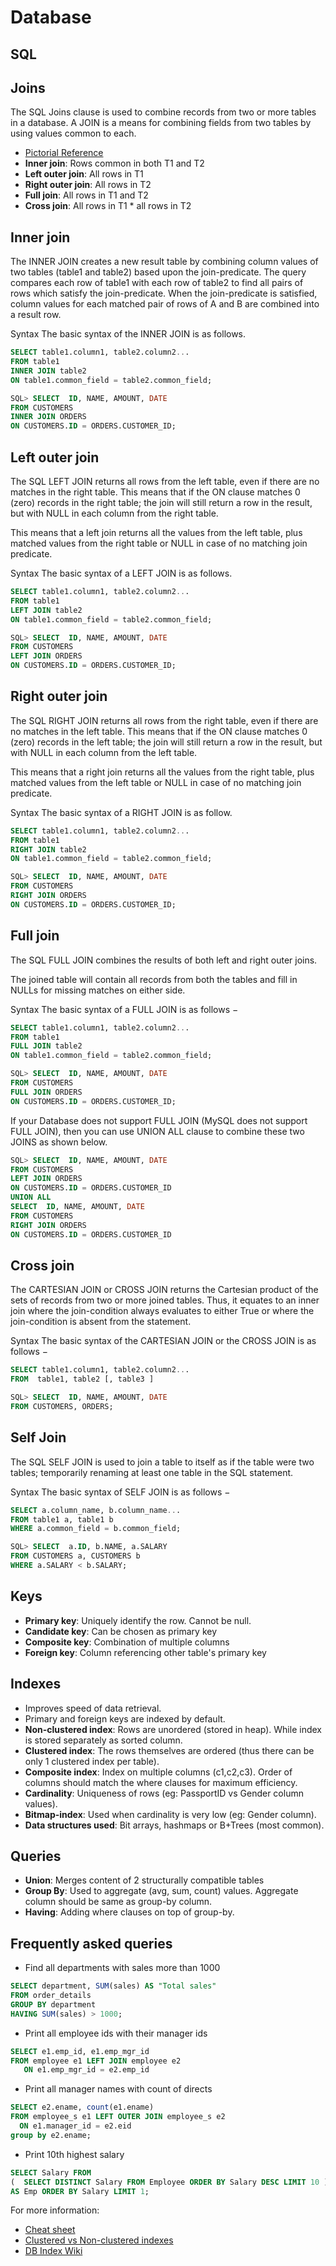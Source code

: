 Database
===============

## SQL

Joins
---------
The SQL Joins clause is used to combine records from two or more tables in a database. A JOIN is a means for combining fields from two tables by using values common to each.

- [Pictorial Reference](https://commons.wikimedia.org/wiki/File:SQL_Joins.svg)
- **Inner join**: Rows common in both T1 and T2
- **Left outer join**: All rows in T1
- **Right outer join**: All rows in T2
- **Full join**: All rows in T1 and T2
- **Cross join**: All rows in T1 * all rows in T2

Inner join
---------
The INNER JOIN creates a new result table by combining column values of two tables (table1 and table2) based upon the join-predicate. The query compares each row of table1 with each row of table2 to find all pairs of rows which satisfy the join-predicate. When the join-predicate is satisfied, column values for each matched pair of rows of A and B are combined into a result row.

Syntax
The basic syntax of the INNER JOIN is as follows.
```sql
SELECT table1.column1, table2.column2...
FROM table1
INNER JOIN table2
ON table1.common_field = table2.common_field;
```

```sql
SQL> SELECT  ID, NAME, AMOUNT, DATE
FROM CUSTOMERS
INNER JOIN ORDERS
ON CUSTOMERS.ID = ORDERS.CUSTOMER_ID;
```



Left outer join
---------
The SQL LEFT JOIN returns all rows from the left table, even if there are no matches in the right table. This means that if the ON clause matches 0 (zero) records in the right table; the join will still return a row in the result, but with NULL in each column from the right table.

This means that a left join returns all the values from the left table, plus matched values from the right table or NULL in case of no matching join predicate.

Syntax
The basic syntax of a LEFT JOIN is as follows.
```sql
SELECT table1.column1, table2.column2...
FROM table1
LEFT JOIN table2
ON table1.common_field = table2.common_field;
```

```sql
SQL> SELECT  ID, NAME, AMOUNT, DATE
FROM CUSTOMERS
LEFT JOIN ORDERS
ON CUSTOMERS.ID = ORDERS.CUSTOMER_ID;
```


Right outer join
---------
The SQL RIGHT JOIN returns all rows from the right table, even if there are no matches in the left table. This means that if the ON clause matches 0 (zero) records in the left table; the join will still return a row in the result, but with NULL in each column from the left table.

This means that a right join returns all the values from the right table, plus matched values from the left table or NULL in case of no matching join predicate.

Syntax
The basic syntax of a RIGHT JOIN is as follow.
```sql
SELECT table1.column1, table2.column2...
FROM table1
RIGHT JOIN table2
ON table1.common_field = table2.common_field;
```

```sql
SQL> SELECT  ID, NAME, AMOUNT, DATE
FROM CUSTOMERS
RIGHT JOIN ORDERS
ON CUSTOMERS.ID = ORDERS.CUSTOMER_ID;
```
Full join
---------
The SQL FULL JOIN combines the results of both left and right outer joins.

The joined table will contain all records from both the tables and fill in NULLs for missing matches on either side.

Syntax
The basic syntax of a FULL JOIN is as follows −
```sql
SELECT table1.column1, table2.column2...
FROM table1
FULL JOIN table2
ON table1.common_field = table2.common_field;
```

```sql
SQL> SELECT  ID, NAME, AMOUNT, DATE
FROM CUSTOMERS
FULL JOIN ORDERS
ON CUSTOMERS.ID = ORDERS.CUSTOMER_ID;
```


If your Database does not support FULL JOIN (MySQL does not support FULL JOIN), then you can use UNION ALL clause to combine these two JOINS as shown below.
```sql
SQL> SELECT  ID, NAME, AMOUNT, DATE
FROM CUSTOMERS
LEFT JOIN ORDERS
ON CUSTOMERS.ID = ORDERS.CUSTOMER_ID
UNION ALL
SELECT  ID, NAME, AMOUNT, DATE
FROM CUSTOMERS
RIGHT JOIN ORDERS
ON CUSTOMERS.ID = ORDERS.CUSTOMER_ID

```

Cross join
---------
The CARTESIAN JOIN or CROSS JOIN returns the Cartesian product of the sets of records from two or more joined tables. Thus, it equates to an inner join where the join-condition always evaluates to either True or where the join-condition is absent from the statement.

Syntax
The basic syntax of the CARTESIAN JOIN or the CROSS JOIN is as follows −
```sql
SELECT table1.column1, table2.column2...
FROM  table1, table2 [, table3 ]
```

```sql
SQL> SELECT  ID, NAME, AMOUNT, DATE
FROM CUSTOMERS, ORDERS;
```

Self Join
---------
The SQL SELF JOIN is used to join a table to itself as if the table were two tables; temporarily renaming at least one table in the SQL statement.

Syntax
The basic syntax of SELF JOIN is as follows −
```sql
SELECT a.column_name, b.column_name...
FROM table1 a, table1 b
WHERE a.common_field = b.common_field;
```

```sql
SQL> SELECT  a.ID, b.NAME, a.SALARY
FROM CUSTOMERS a, CUSTOMERS b
WHERE a.SALARY < b.SALARY;
```

Keys
---------

- **Primary key**: Uniquely identify the row. Cannot be null.
- **Candidate key**: Can be chosen as primary key
- **Composite key**: Combination of multiple columns
- **Foreign key**: Column referencing other table's primary key

Indexes
---------

- Improves speed of data retrieval.
- Primary and foreign keys are indexed by default.
- **Non-clustered index**: Rows are unordered (stored in heap). While index is stored separately as sorted column.
- **Clustered index**: The rows themselves are ordered (thus there can be only 1 clustered index per table).
- **Composite index**: Index on multiple columns (c1,c2,c3). Order of columns should match the where clauses for maximum efficiency.
- **Cardinality**: Uniqueness of rows (eg: PassportID vs Gender column values).
- **Bitmap-index**: Used when cardinality is very low (eg: Gender column).
- **Data structures used**: Bit arrays, hashmaps or B+Trees (most common).

Queries
---------

- **Union**: Merges content of 2 structurally compatible tables
- **Group By**: Used to aggregate (avg, sum, count) values. Aggregate column should be same as group-by column.
- **Having**: Adding where clauses on top of group-by.

Frequently asked queries
---------

- Find all departments with sales more than 1000

```sql
SELECT department, SUM(sales) AS "Total sales"
FROM order_details	
GROUP BY department
HAVING SUM(sales) > 1000;
```

- Print all employee ids with their manager ids

```sql
SELECT e1.emp_id, e1.emp_mgr_id 
FROM employee e1 LEFT JOIN employee e2 
   ON e1.emp_mgr_id = e2.emp_id
```

- Print all manager names with count of directs

```sql
SELECT e2.ename, count(e1.ename) 
FROM employee_s e1 LEFT OUTER JOIN employee_s e2 
  ON e1.manager_id = e2.eid 
group by e2.ename;
```

- Print 10th highest salary

```sql
SELECT Salary FROM
(  SELECT DISTINCT Salary FROM Employee ORDER BY Salary DESC LIMIT 10 ) 
AS Emp ORDER BY Salary LIMIT 1;
```

For more information:

- [Cheat sheet](http://files.zeroturnaround.com/pdf/zt_sql_cheat_sheet.pdf)
- [Clustered vs Non-clustered indexes](https://docs.microsoft.com/en-us/sql/relational-databases/indexes/clustered-and-nonclustered-indexes-described)
- [DB Index Wiki](https://en.wikipedia.org/wiki/Database_index)